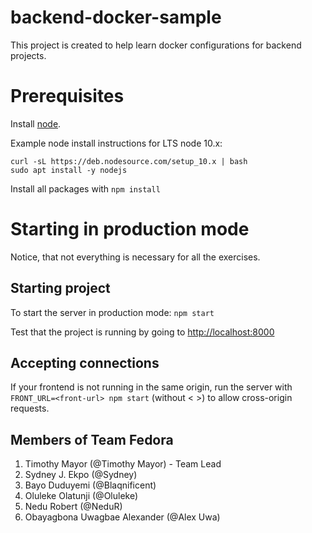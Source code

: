 # backend-docker-sample

This project is created to help learn docker configurations for backend projects.

# Prerequisites

Install [node](https://nodejs.org/en/download/). 

Example node install instructions for LTS node 10.x:
```
curl -sL https://deb.nodesource.com/setup_10.x | bash
sudo apt install -y nodejs
```

Install all packages with `npm install`

# Starting in production mode
Notice, that not everything is necessary for all the exercises.

## Starting project

To start the server in production mode: `npm start`

Test that the project is running by going to <http://localhost:8000>

## Accepting connections

If your frontend is not running in the same origin, run the server with `FRONT_URL=<front-url> npm start` (without < >) to allow cross-origin requests.

## Members of Team Fedora
1. Timothy Mayor (@Timothy Mayor) - Team Lead
2. Sydney J. Ekpo (@Sydney)
3. Bayo Duduyemi (@Blaqnificent)
4. Oluleke Olatunji (@Oluleke)
5. Nedu Robert (@NeduR)
6. Obayagbona Uwagbae Alexander (@Alex Uwa)



